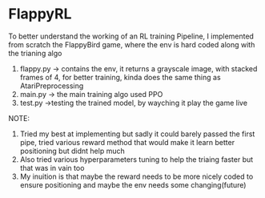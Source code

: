 # FlappyRL

To better understand the working of an RL training Pipeline, I implemented from scratch the FlappyBird game, where the env is hard coded along with the trianing algo
1. flappy.py -> contains the env, it returns a grayscale image, with stacked frames of 4, for better training, kinda does the same thing as AtariPreprocessing
2. main.py -> the main training algo used PPO
3. test.py ->testing the trained model, by wayching it play the game live


NOTE:
1. Tried my best at implementing but sadly it could barely passed the first pipe, tried various reward method that would make it learn better positioning but didnt help much
2. Also tried various hyperparameters tuning to help the triaing faster but that was in vain too
3. My inuition is that maybe the reward needs to be more nicely coded to ensure positioning and maybe the env needs some changing(future)
